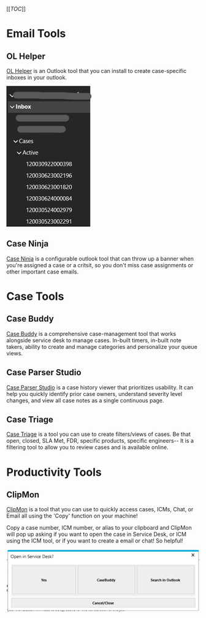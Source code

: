 [[_TOC_]]

# Email Tools

## OL Helper

[OL Helper](http://toolbox/OLHelper) is an Outlook tool that you can install to create case-specific inboxes in your outlook.

![image.png](/.attachments/image-45d9cba3-f116-46e0-bf06-b29a88058cba.png)

## Case Ninja

[Case Ninja](https://aka.ms/caseninja) is a configurable outlook tool that can throw up a banner when you're assigned a case or a critsit, so you don't miss case assignments or other important case emails.

# Case Tools

## Case Buddy

[Case Buddy](https://aka.ms/casebuddy) is a comprehensive case-management tool that works alongside service desk to manage cases. In-built timers, in-built note takers, ability to create and manage categories and personalize your queue views.

## Case Parser Studio

[Case Parser Studio](https://microsoft.sharepoint.com/teams/EAST/SitePages/Case-Parser-Pro.aspx) is a case history viewer that prioritizes usability. It can help you quickly identify prior case owners, understand severity level changes, and view all case notes as a single continuous page.

## Case Triage

[Case Triage](https://aka.ms/casetriage) is a tool you can use to create filters/views of cases. Be that open, closed, SLA Met, FDR, specific products, specific engineers-- It is a filtering tool to allow you to review cases and is available online.

# Productivity Tools

## ClipMon

[ClipMon](https://aka.ms/clipmon) is a tool that you can use to quickly access cases, ICMs, Chat, or Email all using the 'Copy' function on your machine!

Copy a case number, ICM number, or alias to your clipboard and ClipMon will pop up asking if you want to open the case in Service Desk, or ICM using the ICM tool, or if you want to create a email or chat! So helpful!

![image.png](/.attachments/image-d636c626-9236-4ed0-af31-b6d5b99f8597.png)